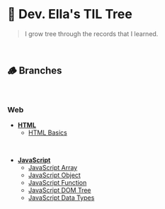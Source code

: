 <br/>

# 🌳 Dev. Ella's TIL Tree

> I grow tree through the records that I learned.

<br/>

## 🪵 Branches
<br/>

### Web
- **[HTML](HTML)**
  - [HTML Basics](HTML/Basics.md)

<br/>

- **[JavaScript](JavaScript)**
  - [JavaScript Array](JavaScript/array.md)
  - [JavaScript Object](JavaScript/object.md)
  - [JavaScript Function](JavaScript/Function.md)
  - [JavaScript DOM Tree](JavaScript/DOM_Tree.md)
  - [JavaScript Data Types](JavaScript/DataTypes.md)
